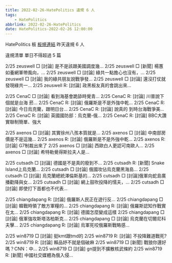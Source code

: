 ```yaml
---
title: 2022-02-26-HatePolitics 違規 6 人
tags:
    - HatePolitics
abbrlink: 2022-02-26-HatePolitics
date: HatePolitics-2022-02-26 12:00:00
---
```

HatePolitics 板 [板規連結](https://www.ptt.cc/bbs/HatePolitics/M.1617115262.A.D60.html)
昨天違規 6 人
<!-- more -->

違規清單
單日不得超過 5 篇

2/25 zeuswell □ [討論] 是不是該跟美國調度幾…
2/25 zeuswell □ [新聞] 楊蕙如養網軍帶風向，…
2/25 zeuswell □ [討論] 綠共一點擔心也沒有，…
2/25 zeuswell □ [討論] 我的綠共朋友說戰爭發…
2/25 zeuswell □ [討論] 還沒打仗就發現綠共一…
2/25 zeuswell R: [討論] 政黑板友真的會跳出來…

2/25 CenaC □ [討論] 看到海基會跪舔時覺青…
2/25 CenaC R: [討論] 川普說下個就是台海 菸…
2/25 CenaC R: [討論] 俄羅斯是不是外強中乾…
2/25 CenaC R: [討論] 今日烏克蘭，跟明日台…
2/25 CenaC R: [討論] 說真的 到時台海戰爭美…
2/25 CenaC R: [討論] 英國國防部：烏克蘭-俄…
2/25 CenaC R: [討論] BBC大讚實聯制簡單、強大

2/25 axenos □ [討論] 其實徐州八孩本質就是…
2/25 axenos □ [討論] 中南部房價是不是這幾…
2/25 axenos R: [討論] 俄羅斯是不是外強中乾…
2/25 axenos R: [討論] G7制裁出來了
2/25 axenos □ [討論] 西歐白人更認可南歐人…
2/25 axenos □ [討論] 希特勒覺得斯拉夫人是…

2/25 cutsadh □ [討論] 德國是不是真的廢到不…
2/25 cutsadh R: [新聞] Snake Island上烏克蘭…
2/25 cutsadh □ [討論] 俄國攻佔烏克蘭黑海島…
2/25 cutsadh □ [討論] 烏克蘭總統澤倫斯基的…
2/25 cutsadh □ [討論]俄軍向蛇島廣播勸降與女…
2/25 cutsadh □ [討論] 網上鼓吹投降的懦夫，…
2/25 cutsadh □ [討論] 即使打下首都也不代表…

2/25 chiangdapang R: [討論] 俄羅斯人民正在遊行反…
2/25 chiangdapang □ [討論] 韓戰時領了敵方軍糧的…
2/25 chiangdapang R: [討論] 俄羅斯認知作戰實在太…
2/25 chiangdapang R: [討論] 德國怎麼變成這樣
2/25 chiangdapang □ [討論] 俄軍強攻斯塔洛柏斯克…
2/25 chiangdapang □ [討論] 烏克蘭在切爾尼科夫擊…
2/25 chiangdapang R: [討論] 烏軍死咬俄羅斯戰略感…

2/25 win8719 □ [討論] 挺kmt跟tmd的
2/25 win8719 R: [討論] 不投降難道戰死?
2/25 win8719 R: [討論] 賴品妤不就是個破麻
2/25 win8719 □ [新聞] 戰狼你還好嗎？CNN：中…
2/25 win8719 □ [討論] gn提到不擴散核武條約
2/25 win8719 R: [新聞] 中國社交媒體為俄入侵…
